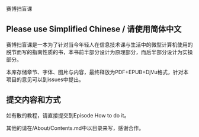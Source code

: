 赛博扫盲课

## Please use Simplified Chinese / 请使用简体中文

赛博扫盲课是一本为了针对当今年轻人在信息技术课与生活中的微型计算机使用的脱节而写的指南性质的书，本书前半部分设计为原理部分，而后半部分设计为实操部分。

本库存储章节、字体、图片与内容，最终释放为PDF+EPUB+DjVu格式，针对本项目的意见可以到issues中提出。

## 提交内容和方式

如有散的教程，请直接提交到Episode How to do it。

其他的请在/About/Contents.md中以目录来写，感谢合作。